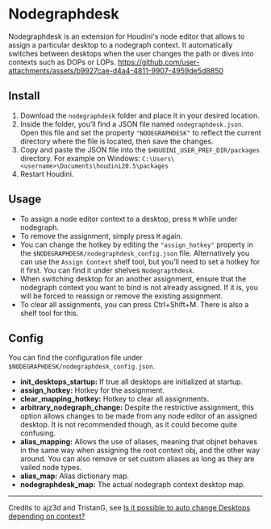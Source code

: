 # Nodegraphdesk
Nodegraphdesk is an extension for Houdini's node editor that allows to assign a particular desktop 
to a nodegraph context. It automatically switches between desktops when the user changes the path 
or dives into contexts such as DOPs or LOPs.
https://github.com/user-attachments/assets/b9927cae-d4a4-4811-9907-4959de5d8850

## Install
1. Download the `nodegraphdesk` folder and place it in your desired location.
2. Inside the folder, you’ll find a JSON file named `nodegraphdesk.json`. Open this file and set
the property `"NODEGRAPHDESK"` to reflect the current directory where the file is located, then save
the changes.
4. Copy and paste the JSON file into the `$HOUDINI_USER_PREF_DIR/packages` directory. For example on
Windows: `C:\Users\<username>\Documents\houdini20.5\packages`
5. Restart Houdini.

## Usage
- To assign a node editor context to a desktop, press `M` while under nodegraph.
- To remove the assignment, simply press `M` again.
- You can change the hotkey by editing the `"assign_hotkey"` property in the
`$NODEGRAPHDESK/nodegraphdesk_config.json` file. Alternatively you can use the `Assign Context` shelf
tool, but you’ll need to set a hotkey for it first. You can find it under shelves `Nodegrapthdesk`.
- When switching desktop for an another assignment, ensure that the nodegraph context you want to bind 
is not already assigned. If it is, you will be forced to reassign or remove the existing assignment.
- To clear all assignments, you can press Ctrl+Shift+M. There is also a shelf tool for this.

## Config
You can find the configuration file under `$NODEGRAPHDESK/nodegraphdesk_config.json`.
- **init_desktops_startup:** If true all desktops are initialized at startup.
- **assign_hotkey:** Hotkey for the assignment.
- **clear_mapping_hotkey:** Hotkey to clear all assignments.
- **arbitrary_nodegraph_change:** Despite the restrictive assignment, this option allows changes
to be made from any node editor of an assigned desktop. It is not recommended though, as it could
become quite confusing.
- **alias_mapping:** Allows the use of aliases, meaning that objnet behaves in the same way when
assigning the root context obj, and the other way around. You can also remove or set custom aliases as
long as they are vailed node types.
- **alias_map:** Alias dictionary map.
- **nodegraphdesk_map:** The actual nodegraph context desktop map.
---
Credits to ajz3d and TristanG, see [Is it possible to auto change Desktops depending on context?](https://www.sidefx.com/forum/topic/97428/) 
